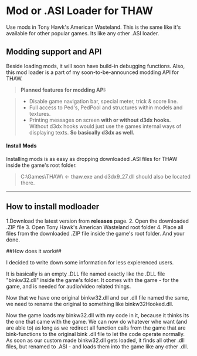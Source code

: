 Mod or .ASI Loader for THAW
===================


Use mods in Tony Hawk's American Wasteland. This is the same like it's available for other popular games.
Its like any other .ASI loader. 


Modding support and API
-------------

Beside loading mods, it will soon have build-in debugging functions.
Also, this mod loader is a part of my soon-to-be-announced modding API for THAW.

> **Planned features for modding API:**

> - Disable game navigation bar, special meter, trick & score line.
> - Full access to Ped's, PedPool and structures within models and textures.
> - Printing messages on screen **with or without d3dx hooks.** Without d3dx hooks would just use the games internal ways of displaying texts. **So basically d3dx as well.**
#### <i class="icon-plus"></i> Install Mods

Installing mods is as easy as dropping downloaded .ASI files for THAW inside the game's root folder.

> C:\Games\THAW\ <- thaw.exe and d3dx9_27.dll should also be located there.

----------


<i class="icon-lightbulb"></i>How to install modloader
-------------------

 1.Download the latest version from **releases** page. [<i class="icon-download"></i>](https://github.com/michael-fa/thaw-modloader/releases)
 2. Open the downloaded .ZIP file
 3. Open Tony Hawk's American Wasteland root folder
 4. Place all files from the downloaded .ZIP file inside the game's root folder.
 And your done.


##<i class="icon-info"></i>How does it work##

I decided to write down some information for less expierenced users.

It is basically is an empty .DLL file named exactly like the .DLL file "binkw32.dll" inside the game's folder. It comes with the game - for the game, and is needed for audio/video related things. 

Now that we have one original binkw32.dll and our .dll file named the same, we need to rename the original to something like binkw32Hooked.dll.

Now the game loads my binkw32.dll with my code in it, because it thinks its the one that came with the game. We can now do whatever whe want (and are able to) as long as we redirect all function calls from the game that are bink-functions to the original bink .dll file to let the code operate normally. As soon as our custom made binkw32.dll gets loaded, it finds all other .dll files, but renamed to .ASI - and loads them into the game like any other .dll. 
